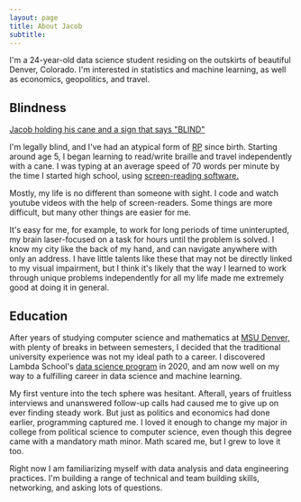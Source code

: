 ```yaml
---
layout: page
title: About Jacob
subtitle:
---
```


I'm a 24-year-old data science student residing on the outskirts of beautiful Denver, Colorado. I'm interested in statistics and machine learning, as well as economics, geopolitics, and travel.

## Blindness

[Jacob holding his cane and a sign that says "BLIND"](/assets/img/standing_on_porch.jpg)

I'm legally blind, and I've had an atypical form of [RP](https://en.wikipedia.org/wiki/Retinitis_pigmentosa#:~:text=Retinitis%20pigmentosa%20(RP)%20is%20a,Complete%20blindness%20is%20uncommon) since birth. Starting around age 5, I began learning to read/write braille and travel independently with a cane. I was typing at an average speed of 70 words per minute by the time I started high school, using [screen-reading software.](https://www.afb.org/blindness-and-low-vision/using-technology/assistive-technology-products/screen-readers)

Mostly, my life is no different than someone with sight. I code and watch youtube videos with the help of screen-readers. Some things are more difficult, but many other things are easier for me.

It's easy for me, for example, to work for long periods of time uninterupted, my brain laser-focused on a task for hours until the problem is solved. I know my city like the back of my hand, and can navigate anywhere with only an address. I have little talents like these that may not be directly linked to my visual impairment, but I think it's likely that the way I learned to work through unique problems independently for all my life made me extremely good at doing it in general.

## Education

After years of studying computer science and mathematics at [MSU Denver,](https://msudenver.edu/) with plenty of breaks in between semesters, I decided that the traditional university experience was not my ideal path to a career. I discovered Lambda School's [data science program](https://lambdaschool.com/courses/data-science/) in 2020, and am now well on my way to a fulfilling career in data science and machine learning.

My first venture into the tech sphere was hesitant. Afterall, years of fruitless interviews and unanswered follow-up calls had caused me to give up on ever finding steady work. But just as politics and economics had done earlier, programming captured me. I loved it enough to change my major in college from political science to computer science, even though this degree came with a mandatory math minor. Math scared me, but I grew to love it too.

Right now I am familiarizing myself with data analysis and data engineering practices. I'm building a range of technical and team building skills, networking, and asking lots of questions.
